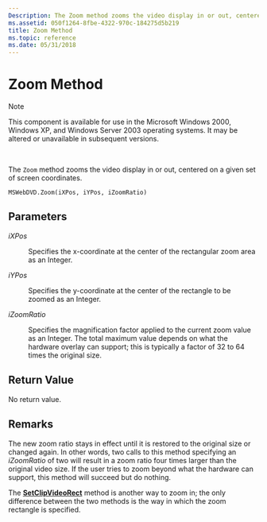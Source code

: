 ```yaml
---
Description: The Zoom method zooms the video display in or out, centered on a given set of screen coordinates.
ms.assetid: 050f1264-8fbe-4322-970c-184275d5b219
title: Zoom Method
ms.topic: reference
ms.date: 05/31/2018
---
```


# Zoom Method

> [!Note]  
> This component is available for use in the Microsoft Windows 2000, Windows XP, and Windows Server 2003 operating systems. It may be altered or unavailable in subsequent versions.

 

The `Zoom` method zooms the video display in or out, centered on a given set of screen coordinates.

``` syntax
MSWebDVD.Zoom(iXPos, iYPos, iZoomRatio)
```

## Parameters

<dl> <dt>

<span id="iXPos"></span><span id="ixpos"></span><span id="IXPOS"></span>*iXPos*
</dt> <dd>

Specifies the x-coordinate at the center of the rectangular zoom area as an Integer.

</dd> <dt>

<span id="iYPos"></span><span id="iypos"></span><span id="IYPOS"></span>*iYPos*
</dt> <dd>

Specifies the y-coordinate at the center of the rectangle to be zoomed as an Integer.

</dd> <dt>

<span id="iZoomRatio"></span><span id="izoomratio"></span><span id="IZOOMRATIO"></span>*iZoomRatio*
</dt> <dd>

Specifies the magnification factor applied to the current zoom value as an Integer. The total maximum value depends on what the hardware overlay can support; this is typically a factor of 32 to 64 times the original size.

</dd> </dl>

## Return Value

No return value.

## Remarks

The new zoom ratio stays in effect until it is restored to the original size or changed again. In other words, two calls to this method specifying an *iZoomRatio* of two will result in a zoom ratio four times larger than the original video size. If the user tries to zoom beyond what the hardware can support, this method will succeed but do nothing.

The [**SetClipVideoRect**](setclipvideorect-method.md) method is another way to zoom in; the only difference between the two methods is the way in which the zoom rectangle is specified.

 

 



